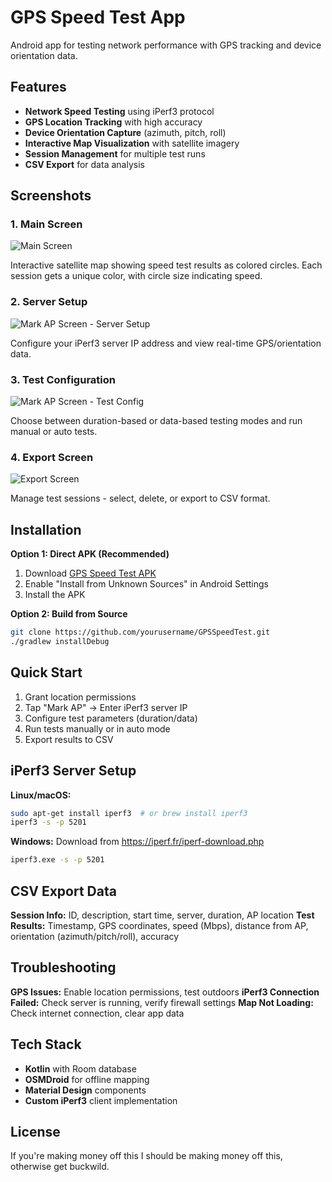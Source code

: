 # GPS Speed Test App

Android app for testing network performance with GPS tracking and device orientation data.

## Features

- **Network Speed Testing** using iPerf3 protocol
- **GPS Location Tracking** with high accuracy
- **Device Orientation Capture** (azimuth, pitch, roll)
- **Interactive Map Visualization** with satellite imagery
- **Session Management** for multiple test runs
- **CSV Export** for data analysis

## Screenshots

### 1. Main Screen
![Main Screen](1.jpeg)

Interactive satellite map showing speed test results as colored circles. Each session gets a unique color, with circle size indicating speed.

### 2. Server Setup
![Mark AP Screen - Server Setup](2.jpeg)

Configure your iPerf3 server IP address and view real-time GPS/orientation data.

### 3. Test Configuration
![Mark AP Screen - Test Config](3.jpeg)

Choose between duration-based or data-based testing modes and run manual or auto tests.

### 4. Export Screen
![Export Screen](4.png)

Manage test sessions - select, delete, or export to CSV format.

## Installation

**Option 1: Direct APK (Recommended)**
1. Download [GPS Speed Test APK](./app-release.apk)
2. Enable "Install from Unknown Sources" in Android Settings
3. Install the APK

**Option 2: Build from Source**
```bash
git clone https://github.com/yourusername/GPSSpeedTest.git
./gradlew installDebug
```

## Quick Start

1. Grant location permissions
2. Tap "Mark AP" → Enter iPerf3 server IP
3. Configure test parameters (duration/data)
4. Run tests manually or in auto mode
5. Export results to CSV

## iPerf3 Server Setup

**Linux/macOS:**
```bash
sudo apt-get install iperf3  # or brew install iperf3
iperf3 -s -p 5201
```

**Windows:**
Download from https://iperf.fr/iperf-download.php
```bash
iperf3.exe -s -p 5201
```

## CSV Export Data

**Session Info:** ID, description, start time, server, duration, AP location
**Test Results:** Timestamp, GPS coordinates, speed (Mbps), distance from AP, orientation (azimuth/pitch/roll), accuracy

## Troubleshooting

**GPS Issues:** Enable location permissions, test outdoors
**iPerf3 Connection Failed:** Check server is running, verify firewall settings
**Map Not Loading:** Check internet connection, clear app data

## Tech Stack

- **Kotlin** with Room database
- **OSMDroid** for offline mapping
- **Material Design** components
- **Custom iPerf3** client implementation

## License
If you're making money off this I should be making money off this, otherwise get buckwild.
